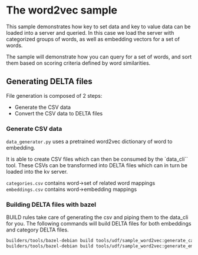 # The word2vec sample

This sample demonstrates how key to set data and key to value data can be loaded into a server and
queried. In this case we load the server with categorized groups of words, as well as embedding
vectors for a set of words.

The sample will demonstrate how you can query for a set of words, and sort them based on scoring
criteria defined by word similarities.

## Generating DELTA files

File generation is composed of 2 steps:

-   Generate the CSV data
-   Convert the CSV data to DELTA files

### Generate CSV data

`data_generator.py` uses a pretrained word2vec dictionary of word to embedding.

It is able to create CSV files which can then be consumed by the `data_cli`` tool. These CSVs can be
transformed into DELTA files which can in turn be loaded into the kv server.

`categories.csv` contains word->set of related word mappings `embeddings.csv` contains
word->embedding mappings

### Building DELTA files with bazel

BUILD rules take care of generating the csv and piping them to the data_cli for you. The following
commands will build DELTA files for both embeddings and category DELTA files.

```sh
builders/tools/bazel-debian build tools/udf/sample_word2vec:generate_categories_delta
builders/tools/bazel-debian build tools/udf/sample_word2vec:generate_embeddings_delta
```
